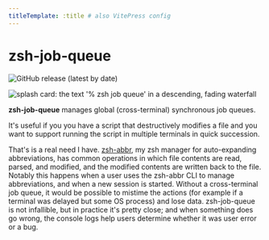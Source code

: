 ```yaml
---
titleTemplate: :title # also VitePress config
---
```


# zsh-job-queue

![GitHub release (latest by date)](https://img.shields.io/github/v/release/olets/zsh-job-queue)

![splash card: the text '% zsh job queue' in a descending, fading waterfall](/zsh-job-queue-card.png)

**zsh-job-queue** manages global (cross-terminal) synchronous job queues.

It's useful if you you have a script that destructively modifies a file and you want to support running the script in multiple terminals in quick succession.

That's is a real need I have. [zsh-abbr](https://zsh-abbr.olets.dev), my zsh manager for auto-expanding abbreviations, has common operations in which file contents are read, parsed, and modified, and the modified contents are written back to the file. Notably this happens when a user uses the zsh-abbr CLI to manage abbreviations, and when a new session is started. Without a cross-terminal job queue, it would be possible to mistime the actions (for example if a terminal was delayed but some OS process) and lose data. zsh-job-queue is not infallible, but in practice it's pretty close; and when something does go wrong, the console logs help users determine whether it was user error or a bug.
